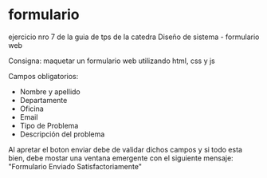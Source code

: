 # formulario
ejercicio nro 7 de la guia de tps de la catedra Diseño de sistema - formulario web 

Consigna: maquetar un formulario web utilizando html, css y js

Campos obligatorios: 
- Nombre y apellido
- Departamente
- Oficina
- Email
- Tipo de Problema
- Descripción del problema

Al apretar el boton enviar debe de validar dichos campos y si todo esta bien, debe mostar una ventana emergente con el siguiente mensaje: "Formulario Enviado Satisfactoriamente"
